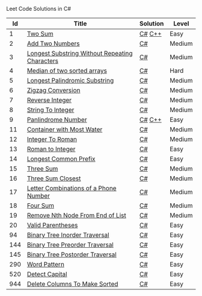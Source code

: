 Leet Code Solutions in C#


| Id  | Title                                                                                                                           | Solution                                                                                                                                                                                               | Level  |
| --- | ------------------------------------------------------------------------------------------------------------------------------- | ------------------------------------------------------------------------------------------------------------------------------------------------------------------------------------------------------ | ------ |
| 1   | [Two Sum](https://leetcode.com/problems/two-sum/)                                                                               | [C#](https://github.com/anuviswan/LearningPoint/blob/master/LeetCode/Csharp/1-Two-Sum.cs) [C++](https://github.com/anuviswan/LearningPoint/blob/master/LeetCode/C++/1-Two-Sum.cpp)                     | Easy   |
| 2   | [Add Two Numbers](https://leetcode.com/problems/add-two-numbers/)                                                               | [C#](https://github.com/anuviswan/LearningPoint/blob/master/LeetCode/Csharp/2-Add-Two-Numbers.cs)                                                                                                      | Medium |
| 3   | [Longest Substring Without Repeating Characters](https://leetcode.com/problems/longest-substring-without-repeating-characters/) | [C#](https://github.com/anuviswan/LearningPoint/blob/master/LeetCode/Csharp/3-Longest-Substring-Without-Repeating-Characters.cs)                                                                       | Medium |
| 4   | [Median of two sorted arrays](https://leetcode.com/problems/median-of-two-sorted-arrays/)                                       | [C#](https://github.com/anuviswan/LearningPoint/blob/master/LeetCode/Csharp/4-Median-Of-Two-SortedArrays.cs)                                                                                           | Hard   |
| 5   | [Longest Palindromic Substring](https://leetcode.com/problems/longest-palindromic-substring/)                                   | [C#](https://github.com/anuviswan/LearningPoint/blob/master/LeetCode/Csharp/5-Longest-Palindromic-Substring.cs)                                                                                        | Medium |
| 6   | [Zigzag Conversion](https://leetcode.com/problems/zigzag-conversion/)                                                           | [C#](https://github.com/anuviswan/LearningPoint/blob/master/LeetCode/Csharp/6-Zigzag-Conversion.cs)                                                                                                    | Medium |
| 7   | [Reverse Integer](https://leetcode.com/problems/reverse-integer/)                                                               | [C#](https://github.com/anuviswan/LearningPoint/blob/master/LeetCode/Csharp/7-Reverse-Integer.cs)                                                                                                      | Medium |
| 8   | [String To Integer](https://leetcode.com/problems/string-to-integer-atoi/)                                                      | [C#](https://github.com/anuviswan/LearningPoint/blob/master/LeetCode/Csharp/8-String-To-Int.cs)                                                                                                        | Medium |
| 9   | [Panlindrome Number](https://leetcode.com/problems/palindrome-number/)                                                          | [C#](https://github.com/anuviswan/LearningPoint/blob/master/LeetCode/Csharp/9-Palindrome-Number.cs) [C++](https://github.com/anuviswan/LearningPoint/blob/master/LeetCode/C++/9-Palindrome-Number.cpp) | Easy   |
| 11  | [Container with Most Water](https://leetcode.com/problems/container-with-most-water/)                                           | [C#](https://github.com/anuviswan/LearningPoint/blob/master/LeetCode/Csharp/11-Container-With-Most-Water.cs)                                                                                           | Medium |
| 12  | [Integer To Roman](https://leetcode.com/problems/integer-to-roman/)                                                             | [C#](https://github.com/anuviswan/LearningPoint/blob/master/LeetCode/Csharp/12-Integer-To-Roman.cs)                                                                                                    | Medium |
| 13  | [Roman to Integer](https://leetcode.com/problems/roman-to-integer/)                                                             | [C#](https://github.com/anuviswan/LearningPoint/blob/master/LeetCode/Csharp/13-Roman-To-Integer.cs)                                                                                                    | Easy   |
| 14  | [Longest Common Prefix](https://leetcode.com/problems/longest-common-prefix/)                                                   | [C#](https://github.com/anuviswan/LearningPoint/blob/master/LeetCode/Csharp/14-Longest-Common-Prefix.cs)                                                                                               | Easy   |
| 15  | [Three Sum](https://leetcode.com/problems/3sum/)                                                                                | [C#](https://github.com/anuviswan/LearningPoint/blob/master/LeetCode/Csharp/15-Three-Sum.cs)                                                                                                           | Medium |
| 16  | [Three Sum Closest](https://leetcode.com/problems/3sum-closest/)                                                                | [C#](https://github.com/anuviswan/LearningPoint/blob/master/LeetCode/Csharp/16-Three-Sum-Closest.cs)                                                                                                   | Medium |
| 17  | [Letter Combinations of a Phone Number](https://leetcode.com/problems/letter-combinations-of-a-phone-number/)                   | [C#](https://github.com/anuviswan/LearningPoint/blob/master/LeetCode/Csharp/17-Letter-Combinations-Of-A-Phone-Number.cs)                                                                               | Medium |
| 18  | [Four Sum](https://leetcode.com/problems/4sum/)                                                                                 | [C#](https://github.com/anuviswan/LearningPoint/blob/master/LeetCode/Csharp/18-Four-Sum.cs)                                                                                                            | Medium |
| 19  | [Remove Nth Node From End of List](https://leetcode.com/problems/remove-nth-node-from-end-of-list/)                             | [C#](https://github.com/anuviswan/LearningPoint/blob/master/LeetCode/Csharp/19-Remove-Nth-Node-From-End-of-List.cs)                                                                                    | Medium |
| 20  | [Valid Parentheses](https://leetcode.com/problems/valid-parentheses/)                                                           | [C#](https://github.com/anuviswan/LearningPoint/blob/master/LeetCode/Csharp/20-Valid-Parentheses.cs)                                                                                                   | Easy   |
| 94  | [Binary Tree Inorder Traversal](https://leetcode.com/problems/binary-tree-inorder-traversal/description/)                       | [C#](https://github.com/anuviswan/LearningPoint/blob/master/LeetCode/Csharp/94-Binary-Tree-Inorder-Traversal.cs)                                                                                       | Easy   |
| 144 | [Binary Tree Preorder Traversal](https://leetcode.com/problems/binary-tree-preorder-traversal/description/)                     | [C#](https://github.com/anuviswan/LearningPoint/blob/master/LeetCode/Csharp/144-Binary-Tree-Preorder-Traversal.cs)                                                                                     | Easy   |
| 145 | [Binary Tree Postorder Traversal](https://leetcode.com/problems/binary-tree-postorder-traversal/description/)                   | [C#](https://github.com/anuviswan/LearningPoint/blob/master/LeetCode/Csharp/145-Binary-Tree-Postorder-Traversal.cs)                                                                                    | Easy   |
| 290 | [Word Pattern](https://leetcode.com/problems/word-pattern/)                                                                     | [C#](https://github.com/anuviswan/LearningPoint/blob/master/LeetCode/Csharp/290-Word-Pattern.cs)                                                                                                                                                                                                 | Easy   |
| 520 | [Detect Capital](https://leetcode.com/problems/detect-capital/)                                                                 | [C#](https://github.com/anuviswan/LearningPoint/blob/master/LeetCode/Csharp/520-Detect-Capital.cs)                                                                                                                                                                                                 | Easy   |
| 944 | [Delete Columns To Make Sorted](https://leetcode.com/problems/delete-columns-to-make-sorted/)                                   | [C#](https://github.com/anuviswan/LearningPoint/blob/master/LeetCode/Csharp/944-Delete-Columns-To-Make-Sorted.cs)                                                                                                                                                                                                 | Easy |